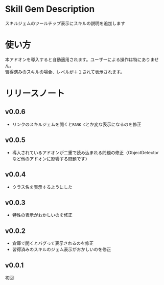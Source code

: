 # Skill Gem Description
スキルジェムのツールチップ表示にスキルの説明を追加します
# 使い方
本アドオンを導入すると自動適用されます。ユーザーによる操作は特にありません。  
習得済みのスキルの場合、レベルが＋１されて表示されます。
# リリースノート
## v0.0.6
* リンクのスキルジェムを開くと`RANK C`とか変な表示になるのを修正
## v0.0.5
* 導入されているアドオンが二重で読み込まれる問題の修正（ObjectDetectorなど他のアドオンに影響する問題です）
## v0.0.4
* クラス名を表示するようにした
## v0.0.3
* 特性の表示がおかしいのを修正
## v0.0.2
* 倉庫で開くとバグって表示されるのを修正
* 習得済みのスキルのジェム表示がおかしいのを修正
## v0.0.1
初回